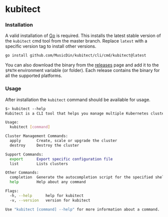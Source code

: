 kubitect
========
### Installation

A valid installation of [Go](https://go.dev/doc/install) is required. This installs the latest stable version of
the `kubitect` cmd tool from the master branch. Replace `latest` with a specific version tag to install other versions.

```bash
go install github.com/MusicDin/kubitect/cli/cmd/kubitect@latest
```

You can also download the binary from the [releases](https://github.com/MusicDin/kubitect/releases) page and add
it to the `$PATH` environment variable (or folder). Each release contains the binary for all the supported platforms.

### Usage

After installation the `kubitect` command should be available for usage.

```bash
$> kubitect --help
Kubitect is a CLI tool that helps you manage multiple Kubernetes clusters.

Usage:
  kubitect [command]

Cluster Management Commands:
  apply       Create, scale or upgrade the cluster
  destroy     Destroy the cluster

Support Commands:
  export      Export specific configuration file
  list        Lists clusters

Other Commands:
  completion  Generate the autocompletion script for the specified shell
  help        Help about any command

Flags:
  -h, --help      help for kubitect
  -v, --version   version for kubitect

Use "kubitect [command] --help" for more information about a command.

```



